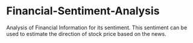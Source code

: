 # Financial-Sentiment-Analysis
Analysis of Financial Information for its sentiment. This sentiment can be used to estimate the direction of stock price based on the news.

